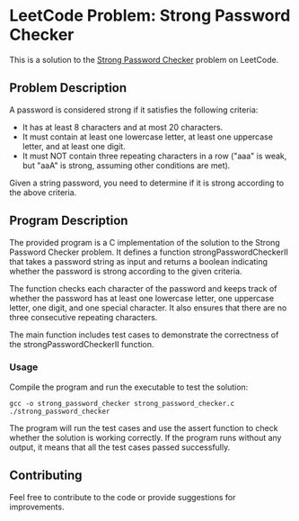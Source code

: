 # LeetCode Problem: Strong Password Checker
This is a solution to the [Strong Password Checker](https://leetcode.com/problems/strong-password-checker-ii ) problem on LeetCode.

## Problem Description
A password is considered strong if it satisfies the following criteria:

- It has at least 8 characters and at most 20 characters.
- It must contain at least one lowercase letter, at least one uppercase letter, and at least one digit.
- It must NOT contain three repeating characters in a row ("aaa" is weak, but "aaA" is strong, assuming other conditions are met).

Given a string password, you need to determine if it is strong according to the above criteria.

## Program Description
The provided program is a C implementation of the solution to the Strong Password Checker problem. It defines a function strongPasswordCheckerII that takes a password string as input and returns a boolean indicating whether the password is strong according to the given criteria.

The function checks each character of the password and keeps track of whether the password has at least one lowercase letter, one uppercase letter, one digit, and one special character. It also ensures that there are no three consecutive repeating characters.

The main function includes test cases to demonstrate the correctness of the strongPasswordCheckerII function.

### Usage
Compile the program and run the executable to test the solution:

~~~
gcc -o strong_password_checker strong_password_checker.c
./strong_password_checker
~~~

The program will run the test cases and use the assert function to check whether the solution is working correctly. If the program runs without any output, it means that all the test cases passed successfully.

## Contributing
Feel free to contribute to the code or provide suggestions for improvements.

